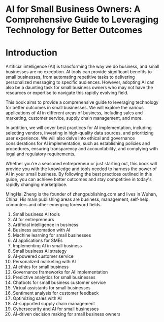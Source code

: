 # AI for Small Business Owners: A Comprehensive Guide to Leveraging Technology for Better Outcomes

# Introduction

Artificial intelligence (AI) is transforming the way we do business, and small businesses are no exception. AI tools can provide significant benefits to small businesses, from automating repetitive tasks to delivering personalized messaging to specific audiences. However, adopting AI can also be a daunting task for small business owners who may not have the resources or expertise to navigate this rapidly evolving field.

This book aims to provide a comprehensive guide to leveraging technology for better outcomes in small businesses. We will explore the various applications of AI in different areas of business, including sales and marketing, customer service, supply chain management, and more.

In addition, we will cover best practices for AI implementation, including selecting vendors, investing in high-quality data sources, and prioritizing user experience. We will also delve into ethical and governance considerations for AI implementation, such as establishing policies and procedures, ensuring transparency and accountability, and complying with legal and regulatory requirements.

Whether you're a seasoned entrepreneur or just starting out, this book will provide you with the knowledge and tools needed to harness the power of AI in your small business. By following the best practices outlined in this guide, you can achieve better outcomes and stay competitive in today's rapidly changing marketplace.

MingHai Zheng is the founder of zhengpublishing.com and lives in Wuhan, China. His main publishing areas are business, management, self-help, computers and other emerging foreword fields.



1. Small business AI tools
2. AI for entrepreneurs
3. Artificial intelligence in business
4. Business automation with AI
5. Machine learning for small businesses
6. AI applications for SMEs
7. Implementing AI in small business
8. Small business AI strategy
9. AI-powered customer service
10. Personalized marketing with AI
11. AI ethics for small business
12. Governance frameworks for AI implementation
13. Predictive analytics for small businesses
14. Chatbots for small business customer service
15. Virtual assistants for small businesses
16. Sentiment analysis for customer feedback
17. Optimizing sales with AI
18. AI-supported supply chain management
19. Cybersecurity and AI for small businesses
20. AI-driven decision making for small business owners

